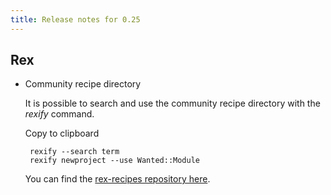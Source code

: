 ```yaml
---
title: Release notes for 0.25
---
```


## Rex

-   Community recipe directory

    It is possible to search and use the community recipe directory with the *rexify* command.

    Copy to clipboard

         rexify --search term
         rexify newproject --use Wanted::Module

    You can find the [rex-recipes repository here](https://github.com/RexOps/rex-recipes).


